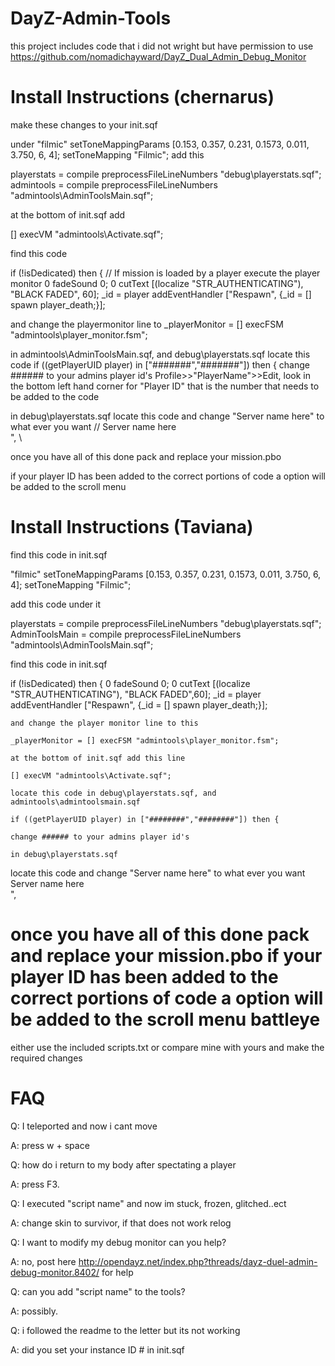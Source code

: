 DayZ-Admin-Tools
================
this project includes code that i did not wright but have permission to use
https://github.com/nomadichayward/DayZ_Dual_Admin_Debug_Monitor

Install Instructions (chernarus)
=====================
make these changes to your init.sqf

under "filmic" setToneMappingParams [0.153, 0.357, 0.231, 0.1573, 0.011, 3.750, 6, 4]; setToneMapping "Filmic";
add this

playerstats = compile preprocessFileLineNumbers "debug\playerstats.sqf";
admintools = compile preprocessFileLineNumbers  "admintools\AdminToolsMain.sqf";

at the bottom of init.sqf add

[] execVM "admintools\Activate.sqf";

find this code 

if (!isDedicated) then { // If mission is loaded by a player execute the player monitor
0 fadeSound 0;
0 cutText [(localize "STR_AUTHENTICATING"), "BLACK FADED", 60];
_id = player addEventHandler ["Respawn", {_id = [] spawn player_death;}];

and change the playermonitor line to
_playerMonitor = [] execFSM "admintools\player_monitor.fsm";


in admintools\AdminToolsMain.sqf, and debug\playerstats.sqf
locate this code
 if ((getPlayerUID player) in ["#######","#######"]) then {
change ###### to your admins player id's
Profile>>"PlayerName">>Edit, look in the bottom left hand corner for "Player ID" 
that is the number that needs to be added to the code 

in debug\playerstats.sqf
locate this code and change "Server name here" to what ever you want
// <t size='1.15' font='Bitstream' color='#5882FA'>Server name here</t><br/>", \\

once you have all of this done pack and replace your mission.pbo

if your player ID has been added to the correct portions of code a option will be added to the scroll menu

Install Instructions (Taviana)
=====================

find this code in init.sqf

"filmic" setToneMappingParams [0.153, 0.357, 0.231, 0.1573, 0.011, 3.750, 6, 4]; setToneMapping "Filmic";

add this code under it

playerstats = compile preprocessFileLineNumbers "debug\playerstats.sqf";
AdminToolsMain = compile preprocessFileLineNumbers "admintools\AdminToolsMain.sqf";

find this code in init.sqf

if (!isDedicated) then {
	0 fadeSound 0;
	0 cutText [(localize "STR_AUTHENTICATING"), "BLACK FADED",60];
	_id = player addEventHandler ["Respawn", {_id = [] spawn player_death;}];
	
	and change the player monitor line to this
	
	_playerMonitor = [] execFSM "admintools\player_monitor.fsm";
	
	at the bottom of init.sqf add this line
	
	[] execVM "admintools\Activate.sqf";
	
	locate this code in debug\playerstats.sqf, and admintools\admintoolsmain.sqf
	
	if ((getPlayerUID player) in ["########","########"]) then {
	
	change ###### to your admins player id's
	
	in debug\playerstats.sqf
locate this code and change "Server name here" to what ever you want
<t size='1.15' font='Bitstream' color='#5882FA'>Server name here</t><br/>",


once you have all of this done pack and replace your mission.pbo
if your player ID has been added to the correct portions of code a option will be added to the scroll menu
battleye
=========
either use the included scripts.txt
or compare mine with yours and make the required changes

FAQ
====


Q: I teleported and now i cant move

A: press w + space


Q: how do i return to my body after spectating a player

A: press F3.


Q: I executed "script name" and now im stuck, frozen, glitched..ect

A: change skin to survivor, if that does not work relog


Q: I want to modify my debug monitor can you help?

A: no, post here http://opendayz.net/index.php?threads/dayz-duel-admin-debug-monitor.8402/ for help


Q: can you add "script name" to the tools?

A: possibly.

Q: i followed the readme to the letter but its not working

A: did you set your instance ID # in init.sqf